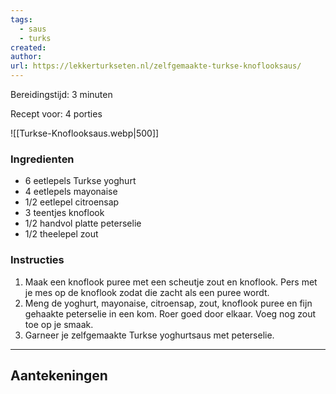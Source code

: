 ```yaml
---
tags:
  - saus
  - turks
created: 
author: 
url: https://lekkerturkseten.nl/zelfgemaakte-turkse-knoflooksaus/
---
```

Bereidingstijd: 3 minuten

Recept voor: 4 porties

![[Turkse-Knoflooksaus.webp|500]]

### Ingredienten

- 6 eetlepels Turkse yoghurt
- 4 eetlepels mayonaise
- 1/2 eetlepel citroensap
- 3 teentjes knoflook
- 1/2 handvol platte peterselie
- 1/2 theelepel zout

### Instructies

1. Maak een knoflook puree met een scheutje zout en knoflook. Pers met je mes op de knoflook zodat die zacht als een puree wordt.
2. Meng de yoghurt, mayonaise, citroensap, zout, knoflook puree en fijn gehaakte peterselie in een kom. Roer goed door elkaar. Voeg nog zout toe op je smaak.
3. Garneer je zelfgemaakte Turkse yoghurtsaus met peterselie.

-----

## Aantekeningen
